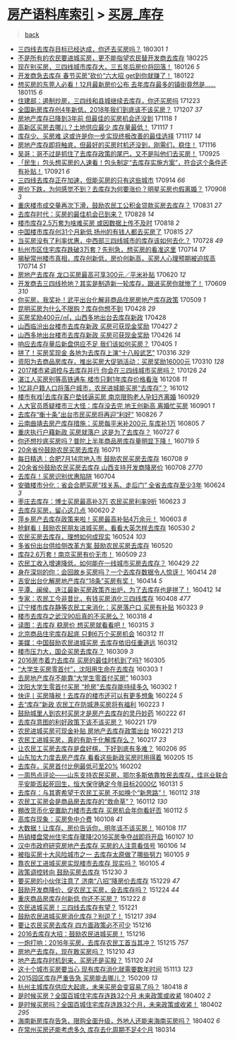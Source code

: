 [房产语料库索引](../../README.md)  > [买房_库存](买房_库存.md)
====
> [back](../README.md)

- [三四线去库存目标已经达成，你还去买房吗？](http://jkwz.applinzi.com/ittc/7075548114738218000.html#%E4%B8%89%E5%9B%9B%E7%BA%BF%E5%8E%BB%E5%BA%93%E5%AD%98%E7%9B%AE%E6%A0%87%E5%B7%B2%E7%BB%8F%E8%BE%BE%E6%88%90%EF%BC%8C%E4%BD%A0%E8%BF%98%E5%8E%BB%E4%B9%B0%E6%88%BF%E5%90%97%EF%BC%9F) 180301 *1* 
- [不是所有的农民要进城买房，更不能指望农民替开发商去库存](http://jkwz.applinzi.com/ittc/7074159054421492747.html#%E4%B8%8D%E6%98%AF%E6%89%80%E6%9C%89%E7%9A%84%E5%86%9C%E6%B0%91%E8%A6%81%E8%BF%9B%E5%9F%8E%E4%B9%B0%E6%88%BF%EF%BC%8C%E6%9B%B4%E4%B8%8D%E8%83%BD%E6%8C%87%E6%9C%9B%E5%86%9C%E6%B0%91%E6%9B%BF%E5%BC%80%E5%8F%91%E5%95%86%E5%8E%BB%E5%BA%93%E5%AD%98) 180225  
- [现在别买房，三四线城市库存大，三五年后房价将回落！](http://jkwz.applinzi.com/ittc/7062890061257769991.html#%E7%8E%B0%E5%9C%A8%E5%88%AB%E4%B9%B0%E6%88%BF%EF%BC%8C%E4%B8%89%E5%9B%9B%E7%BA%BF%E5%9F%8E%E5%B8%82%E5%BA%93%E5%AD%98%E5%A4%A7%EF%BC%8C%E4%B8%89%E4%BA%94%E5%B9%B4%E5%90%8E%E6%88%BF%E4%BB%B7%E5%B0%86%E5%9B%9E%E8%90%BD%EF%BC%81) 180126 *5* 
- [开发商急去库存 春节买房”砍价“六大招 get到你就赚了！](http://jkwz.applinzi.com/ittc/7061373531550385169.html#%E5%BC%80%E5%8F%91%E5%95%86%E6%80%A5%E5%8E%BB%E5%BA%93%E5%AD%98+%E6%98%A5%E8%8A%82%E4%B9%B0%E6%88%BF%E2%80%9D%E7%A0%8D%E4%BB%B7%E2%80%9C%E5%85%AD%E5%A4%A7%E6%8B%9B+get%E5%88%B0%E4%BD%A0%E5%B0%B1%E8%B5%9A%E4%BA%86%EF%BC%81) 180122  
- [想买房的东莞人必看！12月最新房价公布 去年库存最多的镇街竟然是……](http://jkwz.applinzi.com/ittc/7058857218839938055.html#%E6%83%B3%E4%B9%B0%E6%88%BF%E7%9A%84%E4%B8%9C%E8%8E%9E%E4%BA%BA%E5%BF%85%E7%9C%8B%EF%BC%8112%E6%9C%88%E6%9C%80%E6%96%B0%E6%88%BF%E4%BB%B7%E5%85%AC%E5%B8%83+%E5%8E%BB%E5%B9%B4%E5%BA%93%E5%AD%98%E6%9C%80%E5%A4%9A%E7%9A%84%E9%95%87%E8%A1%97%E7%AB%9F%E7%84%B6%E6%98%AF%E2%80%A6%E2%80%A6) 180115 *6* 
- [住建部：遏制炒房，三四线和县城继续去库存，你还买房吗](http://jkwz.applinzi.com/ittc/7050271174171296785.html#%E4%BD%8F%E5%BB%BA%E9%83%A8%EF%BC%9A%E9%81%8F%E5%88%B6%E7%82%92%E6%88%BF%EF%BC%8C%E4%B8%89%E5%9B%9B%E7%BA%BF%E5%92%8C%E5%8E%BF%E5%9F%8E%E7%BB%A7%E7%BB%AD%E5%8E%BB%E5%BA%93%E5%AD%98%EF%BC%8C%E4%BD%A0%E8%BF%98%E4%B9%B0%E6%88%BF%E5%90%97) 171223  
- [全国新房库存创4年新低，2018年我们到底该不该买房？](http://jkwz.applinzi.com/ittc/7044268361595225105.html#%E5%85%A8%E5%9B%BD%E6%96%B0%E6%88%BF%E5%BA%93%E5%AD%98%E5%88%9B4%E5%B9%B4%E6%96%B0%E4%BD%8E%EF%BC%8C2018%E5%B9%B4%E6%88%91%E4%BB%AC%E5%88%B0%E5%BA%95%E8%AF%A5%E4%B8%8D%E8%AF%A5%E4%B9%B0%E6%88%BF%EF%BC%9F) 171207 *37* 
- [房地产库存已降到3年前 但最佳的买房机会还没到](http://jkwz.applinzi.com/ittc/7037283233631306769.html#%E6%88%BF%E5%9C%B0%E4%BA%A7%E5%BA%93%E5%AD%98%E5%B7%B2%E9%99%8D%E5%88%B03%E5%B9%B4%E5%89%8D+%E4%BD%86%E6%9C%80%E4%BD%B3%E7%9A%84%E4%B9%B0%E6%88%BF%E6%9C%BA%E4%BC%9A%E8%BF%98%E6%B2%A1%E5%88%B0) 171118 *1* 
- [高新区买房去哪儿？土地供应最少 库存量最低！](http://jkwz.applinzi.com/ittc/7036956603851473936.html#%E9%AB%98%E6%96%B0%E5%8C%BA%E4%B9%B0%E6%88%BF%E5%8E%BB%E5%93%AA%E5%84%BF%EF%BC%9F%E5%9C%9F%E5%9C%B0%E4%BE%9B%E5%BA%94%E6%9C%80%E5%B0%91+%E5%BA%93%E5%AD%98%E9%87%8F%E6%9C%80%E4%BD%8E%EF%BC%81) 171117 *1* 
- [库存少、买房难 这或许是你一步实现终极改善的最佳选择](http://jkwz.applinzi.com/ittc/7036906588223308816.html#%E5%BA%93%E5%AD%98%E5%B0%91%E3%80%81%E4%B9%B0%E6%88%BF%E9%9A%BE+%E8%BF%99%E6%88%96%E8%AE%B8%E6%98%AF%E4%BD%A0%E4%B8%80%E6%AD%A5%E5%AE%9E%E7%8E%B0%E7%BB%88%E6%9E%81%E6%94%B9%E5%96%84%E7%9A%84%E6%9C%80%E4%BD%B3%E9%80%89%E6%8B%A9) 171117 *14* 
- [房地产库存即将触底，但最好的买房时机还没到，刚需们，稳住！](http://jkwz.applinzi.com/ittc/7036548879007351824.html#%E6%88%BF%E5%9C%B0%E4%BA%A7%E5%BA%93%E5%AD%98%E5%8D%B3%E5%B0%86%E8%A7%A6%E5%BA%95%EF%BC%8C%E4%BD%86%E6%9C%80%E5%A5%BD%E7%9A%84%E4%B9%B0%E6%88%BF%E6%97%B6%E6%9C%BA%E8%BF%98%E6%B2%A1%E5%88%B0%EF%BC%8C%E5%88%9A%E9%9C%80%E4%BB%AC%EF%BC%8C%E7%A8%B3%E4%BD%8F%EF%BC%81) 171116  
- [吴哥：哥不过是抓住了去库存政策的尾巴，又不是叫他们去买房！](http://jkwz.applinzi.com/ittc/7017395444999783441.html#%E5%90%B4%E5%93%A5%EF%BC%9A%E5%93%A5%E4%B8%8D%E8%BF%87%E6%98%AF%E6%8A%93%E4%BD%8F%E4%BA%86%E5%8E%BB%E5%BA%93%E5%AD%98%E6%94%BF%E7%AD%96%E7%9A%84%E5%B0%BE%E5%B7%B4%EF%BC%8C%E5%8F%88%E4%B8%8D%E6%98%AF%E5%8F%AB%E4%BB%96%E4%BB%AC%E5%8E%BB%E4%B9%B0%E6%88%BF%EF%BC%81) 170925  
- [「民生」包头想买房的人速看！包头制定“去库存实施方案”，符合这个条件还有补贴！](http://jkwz.applinzi.com/ittc/7015815922412160016.html#%E3%80%8C%E6%B0%91%E7%94%9F%E3%80%8D%E5%8C%85%E5%A4%B4%E6%83%B3%E4%B9%B0%E6%88%BF%E7%9A%84%E4%BA%BA%E9%80%9F%E7%9C%8B%EF%BC%81%E5%8C%85%E5%A4%B4%E5%88%B6%E5%AE%9A%E2%80%9C%E5%8E%BB%E5%BA%93%E5%AD%98%E5%AE%9E%E6%96%BD%E6%96%B9%E6%A1%88%E2%80%9D%EF%BC%8C%E7%AC%A6%E5%90%88%E8%BF%99%E4%B8%AA%E6%9D%A1%E4%BB%B6%E8%BF%98%E6%9C%89%E8%A1%A5%E8%B4%B4%EF%BC%81) 170921 *6* 
- [三四线去库存正在加速，但能买房的只有这些城市](http://jkwz.applinzi.com/ittc/7013270476737217552.html#%E4%B8%89%E5%9B%9B%E7%BA%BF%E5%8E%BB%E5%BA%93%E5%AD%98%E6%AD%A3%E5%9C%A8%E5%8A%A0%E9%80%9F%EF%BC%8C%E4%BD%86%E8%83%BD%E4%B9%B0%E6%88%BF%E7%9A%84%E5%8F%AA%E6%9C%89%E8%BF%99%E4%BA%9B%E5%9F%8E%E5%B8%82) 170914 *66* 
- [房价下跌，为何感觉不到？去库存为何要涨价？明星买房也假离婚？](http://jkwz.applinzi.com/ittc/7010972763853161488.html#%E6%88%BF%E4%BB%B7%E4%B8%8B%E8%B7%8C%EF%BC%8C%E4%B8%BA%E4%BD%95%E6%84%9F%E8%A7%89%E4%B8%8D%E5%88%B0%EF%BC%9F%E5%8E%BB%E5%BA%93%E5%AD%98%E4%B8%BA%E4%BD%95%E8%A6%81%E6%B6%A8%E4%BB%B7%EF%BC%9F%E6%98%8E%E6%98%9F%E4%B9%B0%E6%88%BF%E4%B9%9F%E5%81%87%E7%A6%BB%E5%A9%9A%EF%BC%9F) 170908 *3* 
- [重庆楼市成交量再次下滑，鼓励农民工公积金贷款买房去库存？](http://jkwz.applinzi.com/ittc/7007988962508145681.html#%E9%87%8D%E5%BA%86%E6%A5%BC%E5%B8%82%E6%88%90%E4%BA%A4%E9%87%8F%E5%86%8D%E6%AC%A1%E4%B8%8B%E6%BB%91%EF%BC%8C%E9%BC%93%E5%8A%B1%E5%86%9C%E6%B0%91%E5%B7%A5%E5%85%AC%E7%A7%AF%E9%87%91%E8%B4%B7%E6%AC%BE%E4%B9%B0%E6%88%BF%E5%8E%BB%E5%BA%93%E5%AD%98%EF%BC%9F) 170831 *27* 
- [去库存时代：买房的最佳机会已到来？](http://jkwz.applinzi.com/ittc/7006820497436967953.html#%E5%8E%BB%E5%BA%93%E5%AD%98%E6%97%B6%E4%BB%A3%EF%BC%9A%E4%B9%B0%E6%88%BF%E7%9A%84%E6%9C%80%E4%BD%B3%E6%9C%BA%E4%BC%9A%E5%B7%B2%E5%88%B0%E6%9D%A5%EF%BC%9F) 170828 *14* 
- [楼市库存2.5万套为啥难买房 或因数据上传不及时](http://jkwz.applinzi.com/ittc/7003070814378001425.html#%E6%A5%BC%E5%B8%82%E5%BA%93%E5%AD%982.5%E4%B8%87%E5%A5%97%E4%B8%BA%E5%95%A5%E9%9A%BE%E4%B9%B0%E6%88%BF+%E6%88%96%E5%9B%A0%E6%95%B0%E6%8D%AE%E4%B8%8A%E4%BC%A0%E4%B8%8D%E5%8F%8A%E6%97%B6) 170818 *2* 
- [中国楼市库存创31个月新低 扬州的有钱人都去买房了](http://jkwz.applinzi.com/ittc/7002093936821404689.html#%E4%B8%AD%E5%9B%BD%E6%A5%BC%E5%B8%82%E5%BA%93%E5%AD%98%E5%88%9B31%E4%B8%AA%E6%9C%88%E6%96%B0%E4%BD%8E+%E6%89%AC%E5%B7%9E%E7%9A%84%E6%9C%89%E9%92%B1%E4%BA%BA%E9%83%BD%E5%8E%BB%E4%B9%B0%E6%88%BF%E4%BA%86) 170815 *27* 
- [当买房没有了利率优惠，中西部三四线城市的库存该如何去化？](http://jkwz.applinzi.com/ittc/6995390680174953488.html#%E5%BD%93%E4%B9%B0%E6%88%BF%E6%B2%A1%E6%9C%89%E4%BA%86%E5%88%A9%E7%8E%87%E4%BC%98%E6%83%A0%EF%BC%8C%E4%B8%AD%E8%A5%BF%E9%83%A8%E4%B8%89%E5%9B%9B%E7%BA%BF%E5%9F%8E%E5%B8%82%E7%9A%84%E5%BA%93%E5%AD%98%E8%AF%A5%E5%A6%82%E4%BD%95%E5%8E%BB%E5%8C%96%EF%BC%9F) 170728 *49* 
- [杭州市区住宅库存跌破3万套？先别急，想买房的看准这里](http://jkwz.applinzi.com/ittc/6990236863573787664.html#%E6%9D%AD%E5%B7%9E%E5%B8%82%E5%8C%BA%E4%BD%8F%E5%AE%85%E5%BA%93%E5%AD%98%E8%B7%8C%E7%A0%B43%E4%B8%87%E5%A5%97%EF%BC%9F%E5%85%88%E5%88%AB%E6%80%A5%EF%BC%8C%E6%83%B3%E4%B9%B0%E6%88%BF%E7%9A%84%E7%9C%8B%E5%87%86%E8%BF%99%E9%87%8C) 170714 *17* 
- [揭秘常州楼市真相，库存创新低，房价创新高，买房人心理预期被迫拔高](http://jkwz.applinzi.com/ittc/6990084733265249296.html#%E6%8F%AD%E7%A7%98%E5%B8%B8%E5%B7%9E%E6%A5%BC%E5%B8%82%E7%9C%9F%E7%9B%B8%EF%BC%8C%E5%BA%93%E5%AD%98%E5%88%9B%E6%96%B0%E4%BD%8E%EF%BC%8C%E6%88%BF%E4%BB%B7%E5%88%9B%E6%96%B0%E9%AB%98%EF%BC%8C%E4%B9%B0%E6%88%BF%E4%BA%BA%E5%BF%83%E7%90%86%E9%A2%84%E6%9C%9F%E8%A2%AB%E8%BF%AB%E6%8B%94%E9%AB%98) 170714 *51* 
- [房地产去库存 龙口买房最高可享300元／平米补贴](http://jkwz.applinzi.com/ittc/6981314568386003972.html#%E6%88%BF%E5%9C%B0%E4%BA%A7%E5%8E%BB%E5%BA%93%E5%AD%98+%E9%BE%99%E5%8F%A3%E4%B9%B0%E6%88%BF%E6%9C%80%E9%AB%98%E5%8F%AF%E4%BA%AB300%E5%85%83%EF%BC%8F%E5%B9%B3%E7%B1%B3%E8%A1%A5%E8%B4%B4) 170620 *12* 
- [开发商去三四线抢地？其实是制造新一轮库存，跟进买房你就惨了！](http://jkwz.applinzi.com/ittc/6977114059374593029.html#%E5%BC%80%E5%8F%91%E5%95%86%E5%8E%BB%E4%B8%89%E5%9B%9B%E7%BA%BF%E6%8A%A2%E5%9C%B0%EF%BC%9F%E5%85%B6%E5%AE%9E%E6%98%AF%E5%88%B6%E9%80%A0%E6%96%B0%E4%B8%80%E8%BD%AE%E5%BA%93%E5%AD%98%EF%BC%8C%E8%B7%9F%E8%BF%9B%E4%B9%B0%E6%88%BF%E4%BD%A0%E5%B0%B1%E6%83%A8%E4%BA%86%EF%BC%81) 170609 *310* 
- [你买房，我奖补！武平出台化解非商品住房房地产库存政策](http://jkwz.applinzi.com/ittc/6965607277645005829.html#%E4%BD%A0%E4%B9%B0%E6%88%BF%EF%BC%8C%E6%88%91%E5%A5%96%E8%A1%A5%EF%BC%81%E6%AD%A6%E5%B9%B3%E5%87%BA%E5%8F%B0%E5%8C%96%E8%A7%A3%E9%9D%9E%E5%95%86%E5%93%81%E4%BD%8F%E6%88%BF%E6%88%BF%E5%9C%B0%E4%BA%A7%E5%BA%93%E5%AD%98%E6%94%BF%E7%AD%96) 170509 *1* 
- [昆明买房为什么不限购？库存你想不到](http://jkwz.applinzi.com/ittc/6961686874459472900.html#%E6%98%86%E6%98%8E%E4%B9%B0%E6%88%BF%E4%B8%BA%E4%BB%80%E4%B9%88%E4%B8%8D%E9%99%90%E8%B4%AD%EF%BC%9F%E5%BA%93%E5%AD%98%E4%BD%A0%E6%83%B3%E4%B8%8D%E5%88%B0) 170428 *29* 
- [买房奖励400元/㎡，山西多地出台去库存新政](http://jkwz.applinzi.com/ittc/6961515126543877125.html#%E4%B9%B0%E6%88%BF%E5%A5%96%E5%8A%B1400%E5%85%83%2F%E3%8E%A1%EF%BC%8C%E5%B1%B1%E8%A5%BF%E5%A4%9A%E5%9C%B0%E5%87%BA%E5%8F%B0%E5%8E%BB%E5%BA%93%E5%AD%98%E6%96%B0%E6%94%BF) 170428  
- [山西临汾出台楼市去库存新政 买房可获现金奖励](http://jkwz.applinzi.com/ittc/6961128935994688516.html#%E5%B1%B1%E8%A5%BF%E4%B8%B4%E6%B1%BE%E5%87%BA%E5%8F%B0%E6%A5%BC%E5%B8%82%E5%8E%BB%E5%BA%93%E5%AD%98%E6%96%B0%E6%94%BF+%E4%B9%B0%E6%88%BF%E5%8F%AF%E8%8E%B7%E7%8E%B0%E9%87%91%E5%A5%96%E5%8A%B1) 170427 *2* 
- [山西多地出台楼市去库存新政 买房可获现金奖励](http://jkwz.applinzi.com/ittc/6960920938286679044.html#%E5%B1%B1%E8%A5%BF%E5%A4%9A%E5%9C%B0%E5%87%BA%E5%8F%B0%E6%A5%BC%E5%B8%82%E5%8E%BB%E5%BA%93%E5%AD%98%E6%96%B0%E6%94%BF+%E4%B9%B0%E6%88%BF%E5%8F%AF%E8%8E%B7%E7%8E%B0%E9%87%91%E5%A5%96%E5%8A%B1) 170426 *14* 
- [响应去库存量后新盘供应不足 我们该如何买房？](http://jkwz.applinzi.com/ittc/6953125411528639492.html#%E5%93%8D%E5%BA%94%E5%8E%BB%E5%BA%93%E5%AD%98%E9%87%8F%E5%90%8E%E6%96%B0%E7%9B%98%E4%BE%9B%E5%BA%94%E4%B8%8D%E8%B6%B3+%E6%88%91%E4%BB%AC%E8%AF%A5%E5%A6%82%E4%BD%95%E4%B9%B0%E6%88%BF%EF%BC%9F) 170405 *1* 
- [拼了！买房奖现金 各地为去库存上演“十八般武艺”](http://jkwz.applinzi.com/ittc/6945627828627440645.html#%E6%8B%BC%E4%BA%86%EF%BC%81%E4%B9%B0%E6%88%BF%E5%A5%96%E7%8E%B0%E9%87%91+%E5%90%84%E5%9C%B0%E4%B8%BA%E5%8E%BB%E5%BA%93%E5%AD%98%E4%B8%8A%E6%BC%94%E2%80%9C%E5%8D%81%E5%85%AB%E8%88%AC%E6%AD%A6%E8%89%BA%E2%80%9D) 170316 *329* 
- [资阳为去商品房库存，推出买房大促销活动：买房奖励16000元](http://jkwz.applinzi.com/ittc/6943442264528520196.html#%E8%B5%84%E9%98%B3%E4%B8%BA%E5%8E%BB%E5%95%86%E5%93%81%E6%88%BF%E5%BA%93%E5%AD%98%EF%BC%8C%E6%8E%A8%E5%87%BA%E4%B9%B0%E6%88%BF%E5%A4%A7%E4%BF%83%E9%94%80%E6%B4%BB%E5%8A%A8%EF%BC%9A%E4%B9%B0%E6%88%BF%E5%A5%96%E5%8A%B116000%E5%85%83) 170310 *128* 
- [2017楼市紧调控与去库存并行 你会在三四线城市买房吗？](http://jkwz.applinzi.com/ittc/6927459373973767172.html#2017%E6%A5%BC%E5%B8%82%E7%B4%A7%E8%B0%83%E6%8E%A7%E4%B8%8E%E5%8E%BB%E5%BA%93%E5%AD%98%E5%B9%B6%E8%A1%8C+%E4%BD%A0%E4%BC%9A%E5%9C%A8%E4%B8%89%E5%9B%9B%E7%BA%BF%E5%9F%8E%E5%B8%82%E4%B9%B0%E6%88%BF%E5%90%97%EF%BC%9F) 170126 *24* 
- [湛江人买房别等高铁通车 楼市只剩1年库存价格看涨](http://jkwz.applinzi.com/ittc/6908962791355843589.html#%E6%B9%9B%E6%B1%9F%E4%BA%BA%E4%B9%B0%E6%88%BF%E5%88%AB%E7%AD%89%E9%AB%98%E9%93%81%E9%80%9A%E8%BD%A6+%E6%A5%BC%E5%B8%82%E5%8F%AA%E5%89%A91%E5%B9%B4%E5%BA%93%E5%AD%98%E4%BB%B7%E6%A0%BC%E7%9C%8B%E6%B6%A8) 161208 *11* 
- [1亿非户籍人口将落户城市，农民进城能买房“去库存”？](http://jkwz.applinzi.com/ittc/6888187077425890308.html#1%E4%BA%BF%E9%9D%9E%E6%88%B7%E7%B1%8D%E4%BA%BA%E5%8F%A3%E5%B0%86%E8%90%BD%E6%88%B7%E5%9F%8E%E5%B8%82%EF%BC%8C%E5%86%9C%E6%B0%91%E8%BF%9B%E5%9F%8E%E8%83%BD%E4%B9%B0%E6%88%BF%E2%80%9C%E5%8E%BB%E5%BA%93%E5%AD%98%E2%80%9D%EF%BC%9F) 161012  
- [楼市有戏|去库存客户垫钱逼买房 南京限购老人孕妇齐离婚](http://jkwz.applinzi.com/ittc/6883209863110329349.html#%E6%A5%BC%E5%B8%82%E6%9C%89%E6%88%8F%7C%E5%8E%BB%E5%BA%93%E5%AD%98%E5%AE%A2%E6%88%B7%E5%9E%AB%E9%92%B1%E9%80%BC%E4%B9%B0%E6%88%BF+%E5%8D%97%E4%BA%AC%E9%99%90%E8%B4%AD%E8%80%81%E4%BA%BA%E5%AD%95%E5%A6%87%E9%BD%90%E7%A6%BB%E5%A9%9A) 160929  
- [人大官员质疑楼市三大怪：库存没去完 地王创新高 离婚忙买房](http://jkwz.applinzi.com/ittc/6873009418777658373.html#%E4%BA%BA%E5%A4%A7%E5%AE%98%E5%91%98%E8%B4%A8%E7%96%91%E6%A5%BC%E5%B8%82%E4%B8%89%E5%A4%A7%E6%80%AA%EF%BC%9A%E5%BA%93%E5%AD%98%E6%B2%A1%E5%8E%BB%E5%AE%8C+%E5%9C%B0%E7%8E%8B%E5%88%9B%E6%96%B0%E9%AB%98+%E7%A6%BB%E5%A9%9A%E5%BF%99%E4%B9%B0%E6%88%BF) 160901 *1* 
- [去库存“衡十条”出台市民买房将再迎“利好”](http://jkwz.applinzi.com/ittc/6870588176976053252.html#%E5%8E%BB%E5%BA%93%E5%AD%98%E2%80%9C%E8%A1%A1%E5%8D%81%E6%9D%A1%E2%80%9D%E5%87%BA%E5%8F%B0%E5%B8%82%E6%B0%91%E4%B9%B0%E6%88%BF%E5%B0%86%E5%86%8D%E8%BF%8E%E2%80%9C%E5%88%A9%E5%A5%BD%E2%80%9D) 160826 *7* 
- [云南曲靖去房产库存措施：买房每平米补200元 车库补1万](http://jkwz.applinzi.com/ittc/6862799787707106309.html#%E4%BA%91%E5%8D%97%E6%9B%B2%E9%9D%96%E5%8E%BB%E6%88%BF%E4%BA%A7%E5%BA%93%E5%AD%98%E6%8E%AA%E6%96%BD%EF%BC%9A%E4%B9%B0%E6%88%BF%E6%AF%8F%E5%B9%B3%E7%B1%B3%E8%A1%A5200%E5%85%83+%E8%BD%A6%E5%BA%93%E8%A1%A51%E4%B8%87) 160805 *7* 
- [重庆执行户藉新政 买房就落户 这是为了去库存？](http://jkwz.applinzi.com/ittc/6859447973511169028.html#%E9%87%8D%E5%BA%86%E6%89%A7%E8%A1%8C%E6%88%B7%E8%97%89%E6%96%B0%E6%94%BF+%E4%B9%B0%E6%88%BF%E5%B0%B1%E8%90%BD%E6%88%B7+%E8%BF%99%E6%98%AF%E4%B8%BA%E4%BA%86%E5%8E%BB%E5%BA%93%E5%AD%98%EF%BC%9F) 160727 *6* 
- [你还想抄底买房吗？普陀上半年商品房库存量明显下降！](http://jkwz.applinzi.com/ittc/6856559403653923844.html#%E4%BD%A0%E8%BF%98%E6%83%B3%E6%8A%84%E5%BA%95%E4%B9%B0%E6%88%BF%E5%90%97%EF%BC%9F%E6%99%AE%E9%99%80%E4%B8%8A%E5%8D%8A%E5%B9%B4%E5%95%86%E5%93%81%E6%88%BF%E5%BA%93%E5%AD%98%E9%87%8F%E6%98%8E%E6%98%BE%E4%B8%8B%E9%99%8D%EF%BC%81) 160719 *5* 
- [20余省份鼓励农民买房去库存](http://jkwz.applinzi.com/ittc/6853528252148368388.html#20%E4%BD%99%E7%9C%81%E4%BB%BD%E9%BC%93%E5%8A%B1%E5%86%9C%E6%B0%91%E4%B9%B0%E6%88%BF%E5%8E%BB%E5%BA%93%E5%AD%98) 160711  
- [每日精选：合肥7月14宗地入市 鼓励农民买房去库存](http://jkwz.applinzi.com/ittc/6852415755295130628.html#%E6%AF%8F%E6%97%A5%E7%B2%BE%E9%80%89%EF%BC%9A%E5%90%88%E8%82%A57%E6%9C%8814%E5%AE%97%E5%9C%B0%E5%85%A5%E5%B8%82+%E9%BC%93%E5%8A%B1%E5%86%9C%E6%B0%91%E4%B9%B0%E6%88%BF%E5%8E%BB%E5%BA%93%E5%AD%98) 160708 *9* 
- [20余省份鼓励农民买房去库存 山西支持开发商降房价](http://jkwz.applinzi.com/ittc/6852280628527252485.html#20%E4%BD%99%E7%9C%81%E4%BB%BD%E9%BC%93%E5%8A%B1%E5%86%9C%E6%B0%91%E4%B9%B0%E6%88%BF%E5%8E%BB%E5%BA%93%E5%AD%98+%E5%B1%B1%E8%A5%BF%E6%94%AF%E6%8C%81%E5%BC%80%E5%8F%91%E5%95%86%E9%99%8D%E6%88%BF%E4%BB%B7) 160708 *2770* 
- [去库存！买房识别优惠陷阱](http://jkwz.applinzi.com/ittc/6850266069062910981.html#%E5%8E%BB%E5%BA%93%E5%AD%98%EF%BC%81%E4%B9%B0%E6%88%BF%E8%AF%86%E5%88%AB%E4%BC%98%E6%83%A0%E9%99%B7%E9%98%B1) 160704  
- [安徽楼市分化：省会合肥买房“找关系、走后门” 全省去库存至少3年](http://jkwz.applinzi.com/ittc/6847200918982099973.html#%E5%AE%89%E5%BE%BD%E6%A5%BC%E5%B8%82%E5%88%86%E5%8C%96%EF%BC%9A%E7%9C%81%E4%BC%9A%E5%90%88%E8%82%A5%E4%B9%B0%E6%88%BF%E2%80%9C%E6%89%BE%E5%85%B3%E7%B3%BB%E3%80%81%E8%B5%B0%E5%90%8E%E9%97%A8%E2%80%9D+%E5%85%A8%E7%9C%81%E5%8E%BB%E5%BA%93%E5%AD%98%E8%87%B3%E5%B0%913%E5%B9%B4) 160624 *3* 
- [枣庄去库存：博士买房最高补3万 农民买房利率9折](http://jkwz.applinzi.com/ittc/6846830900436009989.html#%E6%9E%A3%E5%BA%84%E5%8E%BB%E5%BA%93%E5%AD%98%EF%BC%9A%E5%8D%9A%E5%A3%AB%E4%B9%B0%E6%88%BF%E6%9C%80%E9%AB%98%E8%A1%A53%E4%B8%87+%E5%86%9C%E6%B0%91%E4%B9%B0%E6%88%BF%E5%88%A9%E7%8E%879%E6%8A%98) 160623 *3* 
- [去库存买房，留心这几点](http://jkwz.applinzi.com/ittc/6845805966452589573.html#%E5%8E%BB%E5%BA%93%E5%AD%98%E4%B9%B0%E6%88%BF%EF%BC%8C%E7%95%99%E5%BF%83%E8%BF%99%E5%87%A0%E7%82%B9) 160620 *2* 
- [萍乡房产去库存政策来啦！买房最高补贴4万余元！](http://jkwz.applinzi.com/ittc/6839577457132569604.html#%E8%90%8D%E4%B9%A1%E6%88%BF%E4%BA%A7%E5%8E%BB%E5%BA%93%E5%AD%98%E6%94%BF%E7%AD%96%E6%9D%A5%E5%95%A6%EF%BC%81%E4%B9%B0%E6%88%BF%E6%9C%80%E9%AB%98%E8%A1%A5%E8%B4%B44%E4%B8%87%E4%BD%99%E5%85%83%EF%BC%81) 160603 *8* 
- [抢鲜看丨鼓励农民朋友进城买房，看看大英怎样去库存](http://jkwz.applinzi.com/ittc/6838064608736445444.html#%E6%8A%A2%E9%B2%9C%E7%9C%8B%E4%B8%A8%E9%BC%93%E5%8A%B1%E5%86%9C%E6%B0%91%E6%9C%8B%E5%8F%8B%E8%BF%9B%E5%9F%8E%E4%B9%B0%E6%88%BF%EF%BC%8C%E7%9C%8B%E7%9C%8B%E5%A4%A7%E8%8B%B1%E6%80%8E%E6%A0%B7%E5%8E%BB%E5%BA%93%E5%AD%98) 160530 *2* 
- [农民买房去库存，理想如何成现实](http://jkwz.applinzi.com/ittc/6835584871803913221.html#%E5%86%9C%E6%B0%91%E4%B9%B0%E6%88%BF%E5%8E%BB%E5%BA%93%E5%AD%98%EF%BC%8C%E7%90%86%E6%83%B3%E5%A6%82%E4%BD%95%E6%88%90%E7%8E%B0%E5%AE%9E) 160524 *103* 
- [多省份出台供给侧改革方案 鼓励农民买房去库存](http://jkwz.applinzi.com/ittc/6833864699015595012.html#%E5%A4%9A%E7%9C%81%E4%BB%BD%E5%87%BA%E5%8F%B0%E4%BE%9B%E7%BB%99%E4%BE%A7%E6%94%B9%E9%9D%A9%E6%96%B9%E6%A1%88+%E9%BC%93%E5%8A%B1%E5%86%9C%E6%B0%91%E4%B9%B0%E6%88%BF%E5%8E%BB%E5%BA%93%E5%AD%98) 160520  
- [库存2.6万套！南京买房有价无市！](http://jkwz.applinzi.com/ittc/6830280563361317892.html#%E5%BA%93%E5%AD%982.6%E4%B8%87%E5%A5%97%EF%BC%81%E5%8D%97%E4%BA%AC%E4%B9%B0%E6%88%BF%E6%9C%89%E4%BB%B7%E6%97%A0%E5%B8%82%EF%BC%81) 160509 *23* 
- [农民工收入增速降低，如何能在一线城市买房去库存？](http://jkwz.applinzi.com/ittc/6826554606964179972.html#%E5%86%9C%E6%B0%91%E5%B7%A5%E6%94%B6%E5%85%A5%E5%A2%9E%E9%80%9F%E9%99%8D%E4%BD%8E%EF%BC%8C%E5%A6%82%E4%BD%95%E8%83%BD%E5%9C%A8%E4%B8%80%E7%BA%BF%E5%9F%8E%E5%B8%82%E4%B9%B0%E6%88%BF%E5%8E%BB%E5%BA%93%E5%AD%98%EF%BC%9F) 160429 *22* 
- [身在深圳的你：会回故乡买房吗？一个去库存数据令人惊讶！](http://jkwz.applinzi.com/ittc/6821084583818691589.html#%E8%BA%AB%E5%9C%A8%E6%B7%B1%E5%9C%B3%E7%9A%84%E4%BD%A0%EF%BC%9A%E4%BC%9A%E5%9B%9E%E6%95%85%E4%B9%A1%E4%B9%B0%E6%88%BF%E5%90%97%EF%BC%9F%E4%B8%80%E4%B8%AA%E5%8E%BB%E5%BA%93%E5%AD%98%E6%95%B0%E6%8D%AE%E4%BB%A4%E4%BA%BA%E6%83%8A%E8%AE%B6%EF%BC%81) 160414 *28* 
- [吉安出台化解房地产库存“18条”买房有奖！](http://jkwz.applinzi.com/ittc/6820902506984899589.html#%E5%90%89%E5%AE%89%E5%87%BA%E5%8F%B0%E5%8C%96%E8%A7%A3%E6%88%BF%E5%9C%B0%E4%BA%A7%E5%BA%93%E5%AD%98%E2%80%9C18%E6%9D%A1%E2%80%9D%E4%B9%B0%E6%88%BF%E6%9C%89%E5%A5%96%EF%BC%81) 160414 *5* 
- [平潭、闽侯、连江最新买房政策齐出炉，为了去库存也是拼了！](http://jkwz.applinzi.com/ittc/6820310268542190596.html#%E5%B9%B3%E6%BD%AD%E3%80%81%E9%97%BD%E4%BE%AF%E3%80%81%E8%BF%9E%E6%B1%9F%E6%9C%80%E6%96%B0%E4%B9%B0%E6%88%BF%E6%94%BF%E7%AD%96%E9%BD%90%E5%87%BA%E7%82%89%EF%BC%8C%E4%B8%BA%E4%BA%86%E5%8E%BB%E5%BA%93%E5%AD%98%E4%B9%9F%E6%98%AF%E6%8B%BC%E4%BA%86%EF%BC%81) 160412 *14* 
- [专家：农民工今非昔比，有钱买房消化三四线库存](http://jkwz.applinzi.com/ittc/6818732313915425797.html#%E4%B8%93%E5%AE%B6%EF%BC%9A%E5%86%9C%E6%B0%91%E5%B7%A5%E4%BB%8A%E9%9D%9E%E6%98%94%E6%AF%94%EF%BC%8C%E6%9C%89%E9%92%B1%E4%B9%B0%E6%88%BF%E6%B6%88%E5%8C%96%E4%B8%89%E5%9B%9B%E7%BA%BF%E5%BA%93%E5%AD%98) 160408 *477* 
- [辽宁楼市库存静等农民工来消化：买房落户口 买房有补贴](http://jkwz.applinzi.com/ittc/6812729886334518276.html#%E8%BE%BD%E5%AE%81%E6%A5%BC%E5%B8%82%E5%BA%93%E5%AD%98%E9%9D%99%E7%AD%89%E5%86%9C%E6%B0%91%E5%B7%A5%E6%9D%A5%E6%B6%88%E5%8C%96%EF%BC%9A%E4%B9%B0%E6%88%BF%E8%90%BD%E6%88%B7%E5%8F%A3+%E4%B9%B0%E6%88%BF%E6%9C%89%E8%A1%A5%E8%B4%B4) 160323 *9* 
- [楼市去库存之武汉90后真的不买房么？](http://jkwz.applinzi.com/ittc/6810956791634461701.html#%E6%A5%BC%E5%B8%82%E5%8E%BB%E5%BA%93%E5%AD%98%E4%B9%8B%E6%AD%A6%E6%B1%8990%E5%90%8E%E7%9C%9F%E7%9A%84%E4%B8%8D%E4%B9%B0%E6%88%BF%E4%B9%88%EF%BC%9F) 160318 *4* 
- [读图：去库存 稳房价 想买房就看看吧！](http://jkwz.applinzi.com/ittc/6809868748718605317.html#%E8%AF%BB%E5%9B%BE%EF%BC%9A%E5%8E%BB%E5%BA%93%E5%AD%98+%E7%A8%B3%E6%88%BF%E4%BB%B7+%E6%83%B3%E4%B9%B0%E6%88%BF%E5%B0%B1%E7%9C%8B%E7%9C%8B%E5%90%A7%EF%BC%81) 160315 *3* 
- [北京商品住宅库存起底 只剩6万个买房机会](http://jkwz.applinzi.com/ittc/6808626036304512005.html#%E5%8C%97%E4%BA%AC%E5%95%86%E5%93%81%E4%BD%8F%E5%AE%85%E5%BA%93%E5%AD%98%E8%B5%B7%E5%BA%95+%E5%8F%AA%E5%89%A96%E4%B8%87%E4%B8%AA%E4%B9%B0%E6%88%BF%E6%9C%BA%E4%BC%9A) 160312 *11* 
- [美媒：中国鼓励农民进城买房 去库存依旧任重道远](http://jkwz.applinzi.com/ittc/6808481172753499141.html#%E7%BE%8E%E5%AA%92%EF%BC%9A%E4%B8%AD%E5%9B%BD%E9%BC%93%E5%8A%B1%E5%86%9C%E6%B0%91%E8%BF%9B%E5%9F%8E%E4%B9%B0%E6%88%BF+%E5%8E%BB%E5%BA%93%E5%AD%98%E4%BE%9D%E6%97%A7%E4%BB%BB%E9%87%8D%E9%81%93%E8%BF%9C) 160312  
- [楼市压力大，国企买房去库存？](http://jkwz.applinzi.com/ittc/6807525875612386309.html#%E6%A5%BC%E5%B8%82%E5%8E%8B%E5%8A%9B%E5%A4%A7%EF%BC%8C%E5%9B%BD%E4%BC%81%E4%B9%B0%E6%88%BF%E5%8E%BB%E5%BA%93%E5%AD%98%EF%BC%9F) 160309 *3* 
- [2016房市着力去库存 买房的最佳时机到了吗?](http://jkwz.applinzi.com/ittc/6806026986216489988.html#2016%E6%88%BF%E5%B8%82%E7%9D%80%E5%8A%9B%E5%8E%BB%E5%BA%93%E5%AD%98+%E4%B9%B0%E6%88%BF%E7%9A%84%E6%9C%80%E4%BD%B3%E6%97%B6%E6%9C%BA%E5%88%B0%E4%BA%86%E5%90%97%3F) 160305  
- [“大学生买房零首付”，沈阳用生命在去库存](http://jkwz.applinzi.com/ittc/6805372889633129477.html#%E2%80%9C%E5%A4%A7%E5%AD%A6%E7%94%9F%E4%B9%B0%E6%88%BF%E9%9B%B6%E9%A6%96%E4%BB%98%E2%80%9D%EF%BC%8C%E6%B2%88%E9%98%B3%E7%94%A8%E7%94%9F%E5%91%BD%E5%9C%A8%E5%8E%BB%E5%BA%93%E5%AD%98) 160303 *1* 
- [去房地产库存不能靠“大学生零首付买房”](http://jkwz.applinzi.com/ittc/6805148560920151045.html#%E5%8E%BB%E6%88%BF%E5%9C%B0%E4%BA%A7%E5%BA%93%E5%AD%98%E4%B8%8D%E8%83%BD%E9%9D%A0%E2%80%9C%E5%A4%A7%E5%AD%A6%E7%94%9F%E9%9B%B6%E9%A6%96%E4%BB%98%E4%B9%B0%E6%88%BF%E2%80%9D) 160303  
- [沈阳大学生零首付买房 “抢房”去库存能持续多久](http://jkwz.applinzi.com/ittc/6804934550501196804.html#%E6%B2%88%E9%98%B3%E5%A4%A7%E5%AD%A6%E7%94%9F%E9%9B%B6%E9%A6%96%E4%BB%98%E4%B9%B0%E6%88%BF+%E2%80%9C%E6%8A%A2%E6%88%BF%E2%80%9D%E5%8E%BB%E5%BA%93%E5%AD%98%E8%83%BD%E6%8C%81%E7%BB%AD%E5%A4%9A%E4%B9%85) 160302 *1* 
- [快评丨买房降税！去库存的楼市还可以有更多想象](http://jkwz.applinzi.com/ittc/6802418391889478660.html#%E5%BF%AB%E8%AF%84%E4%B8%A8%E4%B9%B0%E6%88%BF%E9%99%8D%E7%A8%8E%EF%BC%81%E5%8E%BB%E5%BA%93%E5%AD%98%E7%9A%84%E6%A5%BC%E5%B8%82%E8%BF%98%E5%8F%AF%E4%BB%A5%E6%9C%89%E6%9B%B4%E5%A4%9A%E6%83%B3%E8%B1%A1) 160224 *5* 
- [去“库存”新政 农民工在防城港买房将有福利](http://jkwz.applinzi.com/ittc/6802120216184095748.html#%E5%8E%BB%E2%80%9C%E5%BA%93%E5%AD%98%E2%80%9D%E6%96%B0%E6%94%BF+%E5%86%9C%E6%B0%91%E5%B7%A5%E5%9C%A8%E9%98%B2%E5%9F%8E%E6%B8%AF%E4%B9%B0%E6%88%BF%E5%B0%86%E6%9C%89%E7%A6%8F%E5%88%A9) 160223 *1* 
- [鼓励城里人到农村买房才是房产去库存的灵丹妙药](http://jkwz.applinzi.com/ittc/6801551736443503620.html#%E9%BC%93%E5%8A%B1%E5%9F%8E%E9%87%8C%E4%BA%BA%E5%88%B0%E5%86%9C%E6%9D%91%E4%B9%B0%E6%88%BF%E6%89%8D%E6%98%AF%E6%88%BF%E4%BA%A7%E5%8E%BB%E5%BA%93%E5%AD%98%E7%9A%84%E7%81%B5%E4%B8%B9%E5%A6%99%E8%8D%AF) 160222 *61* 
- [去库存意图的利好政策下该不该买房？](http://jkwz.applinzi.com/ittc/6801335442238604292.html#%E5%8E%BB%E5%BA%93%E5%AD%98%E6%84%8F%E5%9B%BE%E7%9A%84%E5%88%A9%E5%A5%BD%E6%94%BF%E7%AD%96%E4%B8%8B%E8%AF%A5%E4%B8%8D%E8%AF%A5%E4%B9%B0%E6%88%BF%EF%BC%9F) 160221 *179* 
- [农民进城买房可现金补贴 房地产去库存政策出台](http://jkwz.applinzi.com/ittc/6801213153115374596.html#%E5%86%9C%E6%B0%91%E8%BF%9B%E5%9F%8E%E4%B9%B0%E6%88%BF%E5%8F%AF%E7%8E%B0%E9%87%91%E8%A1%A5%E8%B4%B4+%E6%88%BF%E5%9C%B0%E4%BA%A7%E5%8E%BB%E5%BA%93%E5%AD%98%E6%94%BF%E7%AD%96%E5%87%BA%E5%8F%B0) 160221 *213* 
- [农民工进城买房，真的有助于化解库存么？](http://jkwz.applinzi.com/ittc/6799728523895899140.html#%E5%86%9C%E6%B0%91%E5%B7%A5%E8%BF%9B%E5%9F%8E%E4%B9%B0%E6%88%BF%EF%BC%8C%E7%9C%9F%E7%9A%84%E6%9C%89%E5%8A%A9%E4%BA%8E%E5%8C%96%E8%A7%A3%E5%BA%93%E5%AD%98%E4%B9%88%EF%BC%9F) 160217 *23* 
- [让农民工买房去库存是盘好棋，下好到底有多难？](http://jkwz.applinzi.com/ittc/6795703824954164229.html#%E8%AE%A9%E5%86%9C%E6%B0%91%E5%B7%A5%E4%B9%B0%E6%88%BF%E5%8E%BB%E5%BA%93%E5%AD%98%E6%98%AF%E7%9B%98%E5%A5%BD%E6%A3%8B%EF%BC%8C%E4%B8%8B%E5%A5%BD%E5%88%B0%E5%BA%95%E6%9C%89%E5%A4%9A%E9%9A%BE%EF%BC%9F) 160206 *95* 
- [山东加大力度去房产库存 看看这些新政买房时用得着](http://jkwz.applinzi.com/ittc/6795227052617761797.html#%E5%B1%B1%E4%B8%9C%E5%8A%A0%E5%A4%A7%E5%8A%9B%E5%BA%A6%E5%8E%BB%E6%88%BF%E4%BA%A7%E5%BA%93%E5%AD%98+%E7%9C%8B%E7%9C%8B%E8%BF%99%E4%BA%9B%E6%96%B0%E6%94%BF%E4%B9%B0%E6%88%BF%E6%97%B6%E7%94%A8%E5%BE%97%E7%9D%80) 160205 *15* 
- [去库存，买房首付比例最低可至20%](http://jkwz.applinzi.com/ittc/6794275676731474949.html#%E5%8E%BB%E5%BA%93%E5%AD%98%EF%BC%8C%E4%B9%B0%E6%88%BF%E9%A6%96%E4%BB%98%E6%AF%94%E4%BE%8B%E6%9C%80%E4%BD%8E%E5%8F%AF%E8%87%B320%25) 160202  
- [一周热点评论——山东支持农民买房，鄂尔多斯依靠牧民去库存，佳兆业联合平安能否起死回生，恒大保守确定今年目标2000亿](http://jkwz.applinzi.com/ittc/6793391054460027908.html#%E4%B8%80%E5%91%A8%E7%83%AD%E7%82%B9%E8%AF%84%E8%AE%BA%E2%80%94%E2%80%94%E5%B1%B1%E4%B8%9C%E6%94%AF%E6%8C%81%E5%86%9C%E6%B0%91%E4%B9%B0%E6%88%BF%EF%BC%8C%E9%84%82%E5%B0%94%E5%A4%9A%E6%96%AF%E4%BE%9D%E9%9D%A0%E7%89%A7%E6%B0%91%E5%8E%BB%E5%BA%93%E5%AD%98%EF%BC%8C%E4%BD%B3%E5%85%86%E4%B8%9A%E8%81%94%E5%90%88%E5%B9%B3%E5%AE%89%E8%83%BD%E5%90%A6%E8%B5%B7%E6%AD%BB%E5%9B%9E%E7%94%9F%EF%BC%8C%E6%81%92%E5%A4%A7%E4%BF%9D%E5%AE%88%E7%A1%AE%E5%AE%9A%E4%BB%8A%E5%B9%B4%E7%9B%AE%E6%A0%872000%E4%BA%BF) 160131 *5* 
- [去库存：与其寄希望于农民工买房  不如换个“新思路”！](http://jkwz.applinzi.com/ittc/6786503228892120068.html#%E5%8E%BB%E5%BA%93%E5%AD%98%EF%BC%9A%E4%B8%8E%E5%85%B6%E5%AF%84%E5%B8%8C%E6%9C%9B%E4%BA%8E%E5%86%9C%E6%B0%91%E5%B7%A5%E4%B9%B0%E6%88%BF++%E4%B8%8D%E5%A6%82%E6%8D%A2%E4%B8%AA%E2%80%9C%E6%96%B0%E6%80%9D%E8%B7%AF%E2%80%9D%EF%BC%81) 160112 *318* 
- [农民工买房会是商品房去库存的“救命草”？](http://jkwz.applinzi.com/ittc/6786450567941587973.html#%E5%86%9C%E6%B0%91%E5%B7%A5%E4%B9%B0%E6%88%BF%E4%BC%9A%E6%98%AF%E5%95%86%E5%93%81%E6%88%BF%E5%8E%BB%E5%BA%93%E5%AD%98%E7%9A%84%E2%80%9C%E6%95%91%E5%91%BD%E8%8D%89%E2%80%9D%EF%BC%9F) 160112 *130* 
- [棚改货币化安置助力楼市去库存 买房机会年你看好否](http://jkwz.applinzi.com/ittc/6786363575681680389.html#%E6%A3%9A%E6%94%B9%E8%B4%A7%E5%B8%81%E5%8C%96%E5%AE%89%E7%BD%AE%E5%8A%A9%E5%8A%9B%E6%A5%BC%E5%B8%82%E5%8E%BB%E5%BA%93%E5%AD%98+%E4%B9%B0%E6%88%BF%E6%9C%BA%E4%BC%9A%E5%B9%B4%E4%BD%A0%E7%9C%8B%E5%A5%BD%E5%90%A6) 160112 *5* 
- [高库存现象：买房免中介费](http://jkwz.applinzi.com/ittc/6784937734166807556.html#%E9%AB%98%E5%BA%93%E5%AD%98%E7%8E%B0%E8%B1%A1%EF%BC%9A%E4%B9%B0%E6%88%BF%E5%85%8D%E4%B8%AD%E4%BB%8B%E8%B4%B9) 160108 *41* 
- [大数据！让库存、房价告诉你，明年该不该买房！](http://jkwz.applinzi.com/ittc/6784905121402192901.html#%E5%A4%A7%E6%95%B0%E6%8D%AE%EF%BC%81%E8%AE%A9%E5%BA%93%E5%AD%98%E3%80%81%E6%88%BF%E4%BB%B7%E5%91%8A%E8%AF%89%E4%BD%A0%EF%BC%8C%E6%98%8E%E5%B9%B4%E8%AF%A5%E4%B8%8D%E8%AF%A5%E4%B9%B0%E6%88%BF%EF%BC%81) 160108 *117* 
- [热销楼盘常州住宅库存骤降!2016买房争夺战即将开启](http://jkwz.applinzi.com/ittc/6784650576851895300.html#%E7%83%AD%E9%94%80%E6%A5%BC%E7%9B%98%E5%B8%B8%E5%B7%9E%E4%BD%8F%E5%AE%85%E5%BA%93%E5%AD%98%E9%AA%A4%E9%99%8D%212016%E4%B9%B0%E6%88%BF%E4%BA%89%E5%A4%BA%E6%88%98%E5%8D%B3%E5%B0%86%E5%BC%80%E5%90%AF) 160107 *10* 
- [汉中市政府研究房地产去库存 买房的人注意看信号](http://jkwz.applinzi.com/ittc/6784114710601532420.html#%E6%B1%89%E4%B8%AD%E5%B8%82%E6%94%BF%E5%BA%9C%E7%A0%94%E7%A9%B6%E6%88%BF%E5%9C%B0%E4%BA%A7%E5%8E%BB%E5%BA%93%E5%AD%98+%E4%B9%B0%E6%88%BF%E7%9A%84%E4%BA%BA%E6%B3%A8%E6%84%8F%E7%9C%8B%E4%BF%A1%E5%8F%B7) 160106 *14* 
- [被指买房十大风险城市之一 去库存太原做了哪些努力](http://jkwz.applinzi.com/ittc/6783896847554970628.html#%E8%A2%AB%E6%8C%87%E4%B9%B0%E6%88%BF%E5%8D%81%E5%A4%A7%E9%A3%8E%E9%99%A9%E5%9F%8E%E5%B8%82%E4%B9%8B%E4%B8%80+%E5%8E%BB%E5%BA%93%E5%AD%98%E5%A4%AA%E5%8E%9F%E5%81%9A%E4%BA%86%E5%93%AA%E4%BA%9B%E5%8A%AA%E5%8A%9B) 160105 *9* 
- [靠农民工进城买房实现楼市去库存 现实吗？](http://jkwz.applinzi.com/ittc/6783755251941393413.html#%E9%9D%A0%E5%86%9C%E6%B0%91%E5%B7%A5%E8%BF%9B%E5%9F%8E%E4%B9%B0%E6%88%BF%E5%AE%9E%E7%8E%B0%E6%A5%BC%E5%B8%82%E5%8E%BB%E5%BA%93%E5%AD%98+%E7%8E%B0%E5%AE%9E%E5%90%97%EF%BC%9F) 160105 *4* 
- [政策调控转向 鼓励买房去库存](http://jkwz.applinzi.com/ittc/6781533178774946820.html#%E6%94%BF%E7%AD%96%E8%B0%83%E6%8E%A7%E8%BD%AC%E5%90%91+%E9%BC%93%E5%8A%B1%E4%B9%B0%E6%88%BF%E5%8E%BB%E5%BA%93%E5%AD%98) 151230 *3* 
- [要买房的小伙伴注意了 济南“八招”降房价去库存](http://jkwz.applinzi.com/ittc/6781268428665127941.html#%E8%A6%81%E4%B9%B0%E6%88%BF%E7%9A%84%E5%B0%8F%E4%BC%99%E4%BC%B4%E6%B3%A8%E6%84%8F%E4%BA%86+%E6%B5%8E%E5%8D%97%E2%80%9C%E5%85%AB%E6%8B%9B%E2%80%9D%E9%99%8D%E6%88%BF%E4%BB%B7%E5%8E%BB%E5%BA%93%E5%AD%98) 151229 *47* 
- [鼓励开发商降价、促农民工买房，会去库存吗？](http://jkwz.applinzi.com/ittc/6778583188972766212.html#%E9%BC%93%E5%8A%B1%E5%BC%80%E5%8F%91%E5%95%86%E9%99%8D%E4%BB%B7%E3%80%81%E4%BF%83%E5%86%9C%E6%B0%91%E5%B7%A5%E4%B9%B0%E6%88%BF%EF%BC%8C%E4%BC%9A%E5%8E%BB%E5%BA%93%E5%AD%98%E5%90%97%EF%BC%9F) 151224 *44* 
- [重庆商品房库存创新低 你还不买房？](http://jkwz.applinzi.com/ittc/6778577644220318725.html#%E9%87%8D%E5%BA%86%E5%95%86%E5%93%81%E6%88%BF%E5%BA%93%E5%AD%98%E5%88%9B%E6%96%B0%E4%BD%8E+%E4%BD%A0%E8%BF%98%E4%B8%8D%E4%B9%B0%E6%88%BF%EF%BC%9F) 151222 *8* 
- [农民进城买房！三四线去库存有望？](http://jkwz.applinzi.com/ittc/6778370726965019652.html#%E5%86%9C%E6%B0%91%E8%BF%9B%E5%9F%8E%E4%B9%B0%E6%88%BF%EF%BC%81%E4%B8%89%E5%9B%9B%E7%BA%BF%E5%8E%BB%E5%BA%93%E5%AD%98%E6%9C%89%E6%9C%9B%EF%BC%9F) 151221  
- [鼓励农民进城买房消化库存？别逗了！](http://jkwz.applinzi.com/ittc/6776727850615047173.html#%E9%BC%93%E5%8A%B1%E5%86%9C%E6%B0%91%E8%BF%9B%E5%9F%8E%E4%B9%B0%E6%88%BF%E6%B6%88%E5%8C%96%E5%BA%93%E5%AD%98%EF%BC%9F%E5%88%AB%E9%80%97%E4%BA%86%EF%BC%81) 151217 *394* 
- [要让农民买房去库存 四方面政策必不可少](http://jkwz.applinzi.com/ittc/6776455585000326149.html#%E8%A6%81%E8%AE%A9%E5%86%9C%E6%B0%91%E4%B9%B0%E6%88%BF%E5%8E%BB%E5%BA%93%E5%AD%98+%E5%9B%9B%E6%96%B9%E9%9D%A2%E6%94%BF%E7%AD%96%E5%BF%85%E4%B8%8D%E5%8F%AF%E5%B0%91) 151216  
- [2016去库存大招：鼓励农民进城买房！](http://jkwz.applinzi.com/ittc/6776348346486883332.html#2016%E5%8E%BB%E5%BA%93%E5%AD%98%E5%A4%A7%E6%8B%9B%EF%BC%9A%E9%BC%93%E5%8A%B1%E5%86%9C%E6%B0%91%E8%BF%9B%E5%9F%8E%E4%B9%B0%E6%88%BF%EF%BC%81) 151216  
- [一炮打响：2016年买房，去库存农民工首当其冲？](http://jkwz.applinzi.com/ittc/6776011342578451460.html#%E4%B8%80%E7%82%AE%E6%89%93%E5%93%8D%EF%BC%9A2016%E5%B9%B4%E4%B9%B0%E6%88%BF%EF%BC%8C%E5%8E%BB%E5%BA%93%E5%AD%98%E5%86%9C%E6%B0%91%E5%B7%A5%E9%A6%96%E5%BD%93%E5%85%B6%E5%86%B2%EF%BC%9F) 151215 *757* 
- [房地产去库存，现在敢买房吗？](http://jkwz.applinzi.com/ittc/6774118736068084740.html#%E6%88%BF%E5%9C%B0%E4%BA%A7%E5%8E%BB%E5%BA%93%E5%AD%98%EF%BC%8C%E7%8E%B0%E5%9C%A8%E6%95%A2%E4%B9%B0%E6%88%BF%E5%90%97%EF%BC%9F) 151210 *43* 
- [地产去库存时机到来，买房还是买股？](http://jkwz.applinzi.com/ittc/6766675901626713093.html#%E5%9C%B0%E4%BA%A7%E5%8E%BB%E5%BA%93%E5%AD%98%E6%97%B6%E6%9C%BA%E5%88%B0%E6%9D%A5%EF%BC%8C%E4%B9%B0%E6%88%BF%E8%BF%98%E6%98%AF%E4%B9%B0%E8%82%A1%EF%BC%9F) 151120 *24* 
- [这十个城市买房要当心 现有库存消化就需要数年时间](http://jkwz.applinzi.com/ittc/6764176508256257029.html#%E8%BF%99%E5%8D%81%E4%B8%AA%E5%9F%8E%E5%B8%82%E4%B9%B0%E6%88%BF%E8%A6%81%E5%BD%93%E5%BF%83+%E7%8E%B0%E6%9C%89%E5%BA%93%E5%AD%98%E6%B6%88%E5%8C%96%E5%B0%B1%E9%9C%80%E8%A6%81%E6%95%B0%E5%B9%B4%E6%97%B6%E9%97%B4) 151113 *123* 
- [2015园区库存严重告急 买房能去哪儿？](http://jkwz.applinzi.com/ittc/547650611387786713.html#2015%E5%9B%AD%E5%8C%BA%E5%BA%93%E5%AD%98%E4%B8%A5%E9%87%8D%E5%91%8A%E6%80%A5+%E4%B9%B0%E6%88%BF%E8%83%BD%E5%8E%BB%E5%93%AA%E5%84%BF%EF%BC%9F) 150209 *13* 
- [杭州主城库存供应大起底，未来买房会变容易了吗？](http://jkwz.applinzi.com/ittc/7093371787704550411.html#%E6%9D%AD%E5%B7%9E%E4%B8%BB%E5%9F%8E%E5%BA%93%E5%AD%98%E4%BE%9B%E5%BA%94%E5%A4%A7%E8%B5%B7%E5%BA%95%EF%BC%8C%E6%9C%AA%E6%9D%A5%E4%B9%B0%E6%88%BF%E4%BC%9A%E5%8F%98%E5%AE%B9%E6%98%93%E4%BA%86%E5%90%97%EF%BC%9F) 180418 *8* 
- [是时候买房？全国百城住宅库存连跌32个月 未来政策或收紧](http://jkwz.applinzi.com/ittc/7087504180464059408.html#%E6%98%AF%E6%97%B6%E5%80%99%E4%B9%B0%E6%88%BF%EF%BC%9F%E5%85%A8%E5%9B%BD%E7%99%BE%E5%9F%8E%E4%BD%8F%E5%AE%85%E5%BA%93%E5%AD%98%E8%BF%9E%E8%B7%8C32%E4%B8%AA%E6%9C%88+%E6%9C%AA%E6%9D%A5%E6%94%BF%E7%AD%96%E6%88%96%E6%94%B6%E7%B4%A7) 180402 *2* 
- [是时候买房吗？全国百城住宅库存连跌32个月，未来政策或收紧！](http://jkwz.applinzi.com/ittc/7087442916509484049.html#%E6%98%AF%E6%97%B6%E5%80%99%E4%B9%B0%E6%88%BF%E5%90%97%EF%BC%9F%E5%85%A8%E5%9B%BD%E7%99%BE%E5%9F%8E%E4%BD%8F%E5%AE%85%E5%BA%93%E5%AD%98%E8%BF%9E%E8%B7%8C32%E4%B8%AA%E6%9C%88%EF%BC%8C%E6%9C%AA%E6%9D%A5%E6%94%BF%E7%AD%96%E6%88%96%E6%94%B6%E7%B4%A7%EF%BC%81) 180402 *295* 
- [海南新房库存告急，限购全面升级，外地人还能来海南买房吗？](http://jkwz.applinzi.com/ittc/7087413811281921041.html#%E6%B5%B7%E5%8D%97%E6%96%B0%E6%88%BF%E5%BA%93%E5%AD%98%E5%91%8A%E6%80%A5%EF%BC%8C%E9%99%90%E8%B4%AD%E5%85%A8%E9%9D%A2%E5%8D%87%E7%BA%A7%EF%BC%8C%E5%A4%96%E5%9C%B0%E4%BA%BA%E8%BF%98%E8%83%BD%E6%9D%A5%E6%B5%B7%E5%8D%97%E4%B9%B0%E6%88%BF%E5%90%97%EF%BC%9F) 180402 *6* 
- [在常州买房还能考虑多久 库存去化周期不足4个月](http://jkwz.applinzi.com/ittc/7080382842679067655.html#%E5%9C%A8%E5%B8%B8%E5%B7%9E%E4%B9%B0%E6%88%BF%E8%BF%98%E8%83%BD%E8%80%83%E8%99%91%E5%A4%9A%E4%B9%85+%E5%BA%93%E5%AD%98%E5%8E%BB%E5%8C%96%E5%91%A8%E6%9C%9F%E4%B8%8D%E8%B6%B34%E4%B8%AA%E6%9C%88) 180314  

